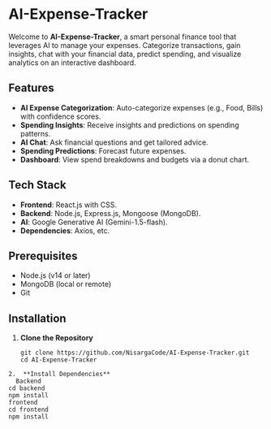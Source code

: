 # AI-Expense-Tracker

Welcome to **AI-Expense-Tracker**, a smart personal finance tool that leverages AI to manage your expenses. Categorize transactions, gain insights, chat with your financial data, predict spending, and visualize analytics on an interactive dashboard.

## Features
- **AI Expense Categorization**: Auto-categorize expenses (e.g., Food, Bills) with confidence scores.
- **Spending Insights**: Receive insights and predictions on spending patterns.
- **AI Chat**: Ask financial questions and get tailored advice.
- **Spending Predictions**: Forecast future expenses.
- **Dashboard**: View spend breakdowns and budgets via a donut chart.

## Tech Stack
- **Frontend**: React.js with CSS.
- **Backend**: Node.js, Express.js, Mongoose (MongoDB).
- **AI**: Google Generative AI (Gemini-1.5-flash).
- **Dependencies**: Axios, etc.

## Prerequisites
- Node.js (v14 or later)
- MongoDB (local or remote)
- Git

## Installation

1. **Clone the Repository**
   ```bash:disable-run
   git clone https://github.com/NisargaCode/AI-Expense-Tracker.git
   cd AI-Expense-Tracker
```
2.  **Install Dependencies**
  Backend
cd backend
npm install
frontend
cd frontend
npm install
